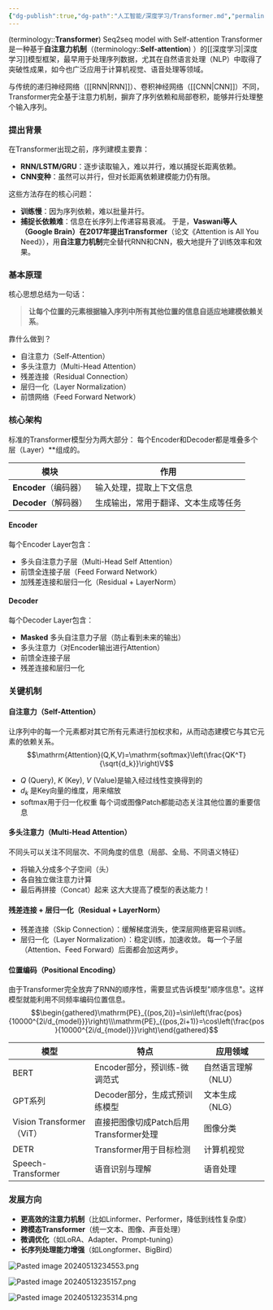 ```yaml
---
{"dg-publish":true,"dg-path":"人工智能/深度学习/Transformer.md","permalink":"/人工智能/深度学习/Transformer/","dgPassFrontmatter":true,"noteIcon":"","created":"2024-05-13T23:08:41.000+08:00","updated":"2025-06-22T00:52:05.580+08:00"}
---
```



(terminology::**Transformer**)   Seq2seq  model with  Self-attention
Transformer是一种基于**自注意力机制**（(terminology::**Self-attention**) ）的[[深度学习\|深度学习]]模型框架，最早用于处理序列数据，尤其在自然语言处理（NLP）中取得了突破性成果，如今也广泛应用于计算机视觉、语音处理等领域。

与传统的递归神经网络（[[RNN\|RNN]]）、卷积神经网络（[[CNN\|CNN]]）不同，Transformer完全基于注意力机制，摒弃了序列依赖和局部卷积，能够并行处理整个输入序列。

### 提出背景
在Transformer出现之前，序列建模主要靠：
- **RNN/LSTM/GRU**：逐步读取输入，难以并行，难以捕捉长距离依赖。
- **CNN变种**：虽然可以并行，但对长距离依赖建模能力仍有限。
    
这些方法存在的核心问题：
- **训练慢**：因为序列依赖，难以批量并行。
- **捕捉长依赖难**：信息在长序列上传递容易衰减。
于是，**Vaswani等人（Google Brain）在2017年提出Transformer**（论文《Attention is All You Need》），用**自注意力机制**完全替代RNN和CNN，极大地提升了训练效率和效果。

### 基本原理
核心思想总结为一句话：
> **让每个位置的元素根据输入序列中所有其他位置的信息自适应地建模依赖关系**。

靠什么做到？
- 自注意力（Self-Attention）
- 多头注意力（Multi-Head Attention）
- 残差连接（Residual Connection）
- 层归一化（Layer Normalization）
- 前馈网络（Feed Forward Network）

### 核心架构
标准的Transformer模型分为两大部分：
每个Encoder和Decoder都是堆叠多个层（Layer）**组成的。

|模块|作用|
|---|---|
|**Encoder**（编码器）|输入处理，提取上下文信息|
|**Decoder**（解码器）|生成输出，常用于翻译、文本生成等任务|

#### Encoder 
每个Encoder Layer包含：
- 多头自注意力子层（Multi-Head Self Attention）
- 前馈全连接子层（Feed Forward Network）
- 加残差连接和层归一化（Residual + LayerNorm）
#### Decoder 
每个Decoder Layer包含：
- **Masked** 多头自注意力子层（防止看到未来的输出）
- 多头注意力（对Encoder输出进行Attention）
- 前馈全连接子层
- 残差连接和层归一化

### 关键机制
#### 自注意力（Self-Attention）
让序列中的每一个元素都对其它所有元素进行加权求和，从而动态建模它与其它元素的依赖关系。
$$\mathrm{Attention}(Q,K,V)=\mathrm{softmax}\left(\frac{QK^T}{\sqrt{d_k}}\right)V$$

-  $Q$ (Query), $K$ (Key), $V$ (Value)是输入经过线性变换得到的
-  $d_k$ 是Key向量的维度，用来缩放
- softmax用于归一化权重
每个词或图像Patch都能动态关注其他位置的重要信息

#### 多头注意力（Multi-Head Attention）
不同头可以关注不同层次、不同角度的信息（局部、全局、不同语义特征） 
- 将输入分成多个子空间（头）
- 各自独立做注意力计算
- 最后再拼接（Concat）起来
这大大提高了模型的表达能力！

#### 残差连接 + 层归一化（Residual + LayerNorm）
- 残差连接（Skip Connection）：缓解梯度消失，使深层网络更容易训练。
- 层归一化（Layer Normalization）：稳定训练，加速收敛。
每一个子层（Attention、Feed Forward）后面都会加这两步。

#### 位置编码（Positional Encoding）
由于Transformer完全放弃了RNN的顺序性，需要显式告诉模型"顺序信息"。这样模型就能利用不同频率编码位置信息。
$$\begin{gathered}\mathrm{PE}_{(pos,2i)}=\sin\left(\frac{pos}{10000^{2i/d_{model}}}\right)\\\mathrm{PE}_{(pos,2i+1)}=\cos\left(\frac{pos}{10000^{2i/d_{model}}}\right)\end{gathered}$$


|模型|特点|应用领域|
|---|---|---|
|BERT|Encoder部分，预训练-微调范式|自然语言理解（NLU）|
|GPT系列|Decoder部分，生成式预训练模型|文本生成（NLG）|
|Vision Transformer（ViT）|直接把图像切成Patch后用Transformer处理|图像分类|
|DETR|Transformer用于目标检测|计算机视觉|
|Speech-Transformer|语音识别与理解|语音处理|

### 发展方向
- **更高效的注意力机制**（比如Linformer、Performer，降低到线性复杂度）
- **跨模态Transformer**（统一文本、图像、声音处理）
- **微调优化**（如LoRA、Adapter、Prompt-tuning）
- **长序列处理能力增强**（如Longformer、BigBird）



![Pasted image 20240513234553.png](/img/user/Functional%20files/Photo%20Resources/Pasted%20image%2020240513234553.png)



![Pasted image 20240513235157.png](/img/user/Functional%20files/Photo%20Resources/Pasted%20image%2020240513235157.png)

![Pasted image 20240513235314.png](/img/user/Functional%20files/Photo%20Resources/Pasted%20image%2020240513235314.png)


